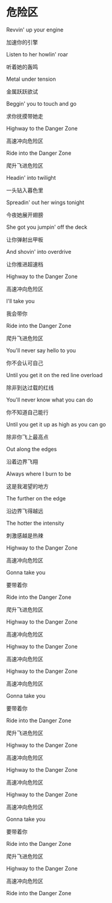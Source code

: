 # 危险区

Revvin' up your engine

加速你的引擎

Listen to her howlin' roar

听着她的轰鸣

Metal under tension

金属跃跃欲试

Beggin' you to touch and go

求你抚摸带她走



Highway to the Danger Zone

高速冲向危险区

Ride into the Danger Zone

爬升飞进危险区



Headin' into twilight

一头钻入暮色里

Spreadin' out her wings tonight

今夜她展开翅膀

She got you jumpin' off the deck

让你弹射出甲板

And shovin' into overdrive

让你推进超速档



Highway to the Danger Zone

高速冲向危险区

I'll take you

我会带你

Ride into the Danger Zone

爬升飞进危险区



You'll never say hello to you

你不会认可自己

Until you get it on the red line overload

除非到达过载的红线

You'll never know what you can do

你不知道自己能行

Until you get it up as high as you can go

除非你飞上最高点



Out along the edges

沿着边界飞翔

Always where I burn to be

这是我渴望的地方

The further on the edge

沿边界飞得越远

The hotter the intensity

刺激感越是热辣



Highway to the Danger Zone

高速冲向危险区

Gonna take you

要带着你

Ride into the Danger Zone

爬升飞进危险区



Highway to the Danger Zone

高速冲向危险区

Highway to the Danger Zone

高速冲向危险区



Highway to the Danger Zone

高速冲向危险区

Gonna take you

要带着你

Ride into the Danger Zone

爬升飞进危险区



Highway to the Danger Zone

高速冲向危险区

Highway to the Danger Zone

高速冲向危险区

Highway to the Danger Zone

高速冲向危险区

Gonna take you

要带着你

Ride into the Danger Zone

爬升飞进危险区

Highway to the Danger Zone

高速冲向危险区

Ride into the Danger Zone
